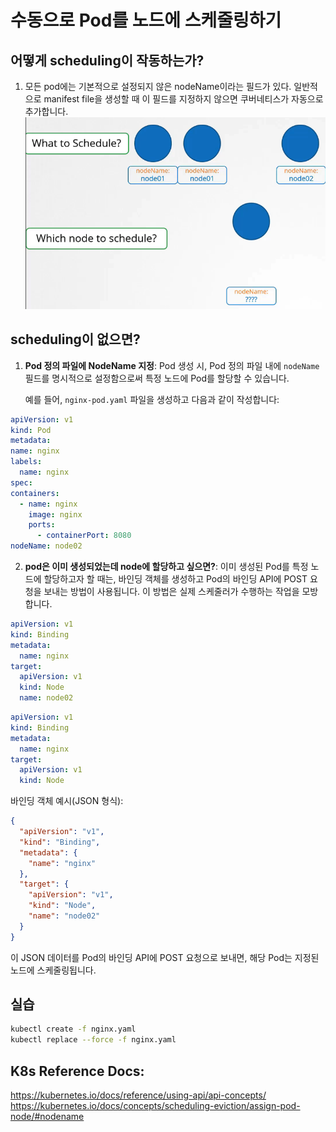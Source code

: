 # 수동으로 Pod를 노드에 스케줄링하기

## 어떻게 scheduling이 작동하는가?

1. 모든 pod에는 기본적으로 설정되지 않은 nodeName이라는 필드가 있다. 일반적으로 manifest file을 생성할 때 이 필드를 지정하지 않으면 쿠버네티스가 자동으로 추가합니다.
   ![](2024-04-01-19-37-45.png)

## scheduling이 없으면?

1. **Pod 정의 파일에 NodeName 지정**: Pod 생성 시, Pod 정의 파일 내에 `nodeName` 필드를 명시적으로 설정함으로써 특정 노드에 Pod를 할당할 수 있습니다.

   예를 들어, `nginx-pod.yaml` 파일을 생성하고 다음과 같이 작성합니다:

```yaml
apiVersion: v1
kind: Pod
metadata:
name: nginx
labels:
  name: nginx
spec:
containers:
  - name: nginx
    image: nginx
    ports:
      - containerPort: 8080
nodeName: node02
```

2. **pod은 이미 생성되었는데 node에 할당하고 싶으면?**: 이미 생성된 Pod를 특정 노드에 할당하고자 할 때는, 바인딩 객체를 생성하고 Pod의 바인딩 API에 POST 요청을 보내는 방법이 사용됩니다. 이 방법은 실제 스케줄러가 수행하는 작업을 모방합니다.

```yml
apiVersion: v1
kind: Binding
metadata:
  name: nginx
target:
  apiVersion: v1
  kind: Node
  name: node02
```

```yml
apiVersion: v1
kind: Binding
metadata:
  name: nginx
target:
  apiVersion: v1
  kind: Node
```

바인딩 객체 예시(JSON 형식):

```json
{
  "apiVersion": "v1",
  "kind": "Binding",
  "metadata": {
    "name": "nginx"
  },
  "target": {
    "apiVersion": "v1",
    "kind": "Node",
    "name": "node02"
  }
}
```

이 JSON 데이터를 Pod의 바인딩 API에 POST 요청으로 보내면, 해당 Pod는 지정된 노드에 스케줄링됩니다.

## 실습

```sh
kubectl create -f nginx.yaml
kubectl replace --force -f nginx.yaml
```

## K8s Reference Docs:

https://kubernetes.io/docs/reference/using-api/api-concepts/
https://kubernetes.io/docs/concepts/scheduling-eviction/assign-pod-node/#nodename

